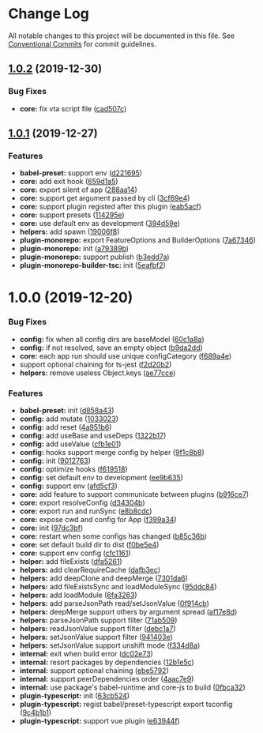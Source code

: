 # Change Log

All notable changes to this project will be documented in this file.
See [Conventional Commits](https://conventionalcommits.org) for commit guidelines.

## [1.0.2](https://github.com/vta-js/vta/compare/v1.0.1...v1.0.2) (2019-12-30)

### Bug Fixes

- **core:** fix vta script file ([cad507c](https://github.com/vta-js/vta/commit/cad507c))

## [1.0.1](https://github.com/vta-js/vta/compare/v1.0.0...v1.0.1) (2019-12-27)

### Features

- **babel-preset:** support env ([d221695](https://github.com/vta-js/vta/commit/d221695))
- **core:** add exit hook ([659d1a5](https://github.com/vta-js/vta/commit/659d1a5))
- **core:** export silent of app ([288aa14](https://github.com/vta-js/vta/commit/288aa14))
- **core:** support get argument passed by cli ([3cf69e4](https://github.com/vta-js/vta/commit/3cf69e4))
- **core:** support plugin registed after this plugin ([eab5acf](https://github.com/vta-js/vta/commit/eab5acf))
- **core:** support presets ([114295e](https://github.com/vta-js/vta/commit/114295e))
- **core:** use default env as development ([394d59e](https://github.com/vta-js/vta/commit/394d59e))
- **helpers:** add spawn ([19006f8](https://github.com/vta-js/vta/commit/19006f8))
- **plugin-monorepo:** export FeatureOptions and BuilderOptions ([7a67346](https://github.com/vta-js/vta/commit/7a67346))
- **plugin-monorepo:** init ([a79389b](https://github.com/vta-js/vta/commit/a79389b))
- **plugin-monorepo:** support publish ([b3edd7a](https://github.com/vta-js/vta/commit/b3edd7a))
- **plugin-monorepo-builder-tsc:** init ([5eafbf2](https://github.com/vta-js/vta/commit/5eafbf2))

# 1.0.0 (2019-12-20)

### Bug Fixes

- **config:** fix when all config dirs are baseModel ([60c1a8a](https://github.com/vta-js/vta/commit/60c1a8a))
- **config:** if not resolved, save an empty object ([b9da2dd](https://github.com/vta-js/vta/commit/b9da2dd))
- **core:** each app run should use unique configCategory ([f689a4e](https://github.com/vta-js/vta/commit/f689a4e))
- support optional chaining for ts-jest ([f2d20b2](https://github.com/vta-js/vta/commit/f2d20b2))
- **helpers:** remove useless Object.keys ([ae77cce](https://github.com/vta-js/vta/commit/ae77cce))

### Features

- **babel-preset:** init ([d858a43](https://github.com/vta-js/vta/commit/d858a43))
- **config:** add mutate ([1033023](https://github.com/vta-js/vta/commit/1033023))
- **config:** add reset ([4a951b6](https://github.com/vta-js/vta/commit/4a951b6))
- **config:** add useBase and useDeps ([1322b17](https://github.com/vta-js/vta/commit/1322b17))
- **config:** add useValue ([cfb1e01](https://github.com/vta-js/vta/commit/cfb1e01))
- **config:** hooks support merge config by helper ([9f1c8b8](https://github.com/vta-js/vta/commit/9f1c8b8))
- **config:** init ([9012763](https://github.com/vta-js/vta/commit/9012763))
- **config:** optimize hooks ([f619518](https://github.com/vta-js/vta/commit/f619518))
- **config:** set default env to development ([ee9b635](https://github.com/vta-js/vta/commit/ee9b635))
- **config:** support env ([afd5cf3](https://github.com/vta-js/vta/commit/afd5cf3))
- **core:** add feature to support communicate between plugins ([b916ce7](https://github.com/vta-js/vta/commit/b916ce7))
- **core:** export resolveConfig ([d34304b](https://github.com/vta-js/vta/commit/d34304b))
- **core:** export run and runSync ([e8b8cdc](https://github.com/vta-js/vta/commit/e8b8cdc))
- **core:** expose cwd and config for App ([f399a34](https://github.com/vta-js/vta/commit/f399a34))
- **core:** init ([97dc3bf](https://github.com/vta-js/vta/commit/97dc3bf))
- **core:** restart when some configs has changed ([b85c36b](https://github.com/vta-js/vta/commit/b85c36b))
- **core:** set default build dir to dist ([f0be5e4](https://github.com/vta-js/vta/commit/f0be5e4))
- **core:** support env config ([cfc1161](https://github.com/vta-js/vta/commit/cfc1161))
- **helper:** add fileExists ([dfa5261](https://github.com/vta-js/vta/commit/dfa5261))
- **helpers:** add clearRequireCache ([dafb3ec](https://github.com/vta-js/vta/commit/dafb3ec))
- **helpers:** add deepClone and deepMerge ([7301da6](https://github.com/vta-js/vta/commit/7301da6))
- **helpers:** add fileExistsSync and loadModuleSync ([95ddc84](https://github.com/vta-js/vta/commit/95ddc84))
- **helpers:** add loadModule ([6fa3263](https://github.com/vta-js/vta/commit/6fa3263))
- **helpers:** add parseJsonPath read/setJsonValue ([0f914cb](https://github.com/vta-js/vta/commit/0f914cb))
- **helpers:** deepMerge support others by argument spread ([af17e8d](https://github.com/vta-js/vta/commit/af17e8d))
- **helpers:** parseJsonPath support filter ([71ab509](https://github.com/vta-js/vta/commit/71ab509))
- **helpers:** readJsonValue support filter ([debc1a7](https://github.com/vta-js/vta/commit/debc1a7))
- **helpers:** setJsonValue support filter ([941403e](https://github.com/vta-js/vta/commit/941403e))
- **helpers:** setJsonValue support unshift mode ([f334d8a](https://github.com/vta-js/vta/commit/f334d8a))
- **internal:** exit when build error ([dc02e73](https://github.com/vta-js/vta/commit/dc02e73))
- **internal:** resort packages by dependencies ([12b1e5c](https://github.com/vta-js/vta/commit/12b1e5c))
- **internal:** support optional chaining ([ebe5792](https://github.com/vta-js/vta/commit/ebe5792))
- **internal:** support peerDependencies order ([4aac7e9](https://github.com/vta-js/vta/commit/4aac7e9))
- **internal:** use package's babel-runtime and core-js to build ([0fbca32](https://github.com/vta-js/vta/commit/0fbca32))
- **plugin-typescript:** init ([63cb524](https://github.com/vta-js/vta/commit/63cb524))
- **plugin-typescript:** regist babel/preset-typescript export tsconfig ([9c4b1b1](https://github.com/vta-js/vta/commit/9c4b1b1))
- **plugin-typescript:** support vue plugin ([e63944f](https://github.com/vta-js/vta/commit/e63944f))
